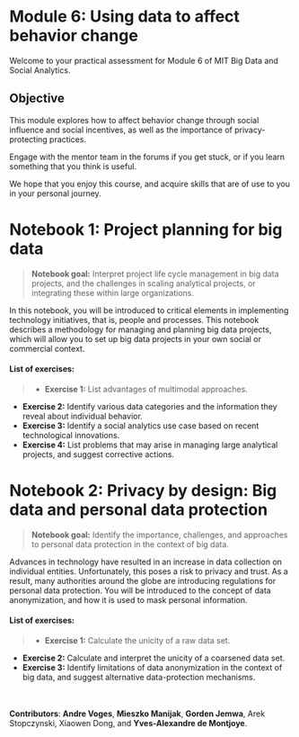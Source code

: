 # Module 6: Using data to affect behavior change
Welcome to your practical assessment for Module 6 of MIT Big Data and Social Analytics.



## Objective
This module explores how to affect behavior change through social influence and social incentives, as well as the importance of privacy-protecting practices.

Engage with the mentor team in the forums if you get stuck, or if you learn something that you think is useful.

We hope that you enjoy this course, and acquire skills that are of use to you in your personal journey.

# Notebook 1: Project planning for big data
> **Notebook goal:** Interpret project life cycle management in big data projects, and the challenges in scaling analytical projects, or integrating these within large organizations.

In this notebook, you will be introduced to critical elements in implementing technology initiatives, that is, people and processes. This notebook describes a methodology for managing and planning big data projects,  which will allow you to set up big data projects in your own social or commercial context.

####  List of exercises:
>- **Exercise 1:** List advantages of multimodal approaches.
- **Exercise 2:** Identify various data categories and the information they reveal about individual behavior.
- **Exercise 3:** Identify a social analytics use case based on recent technological innovations.
- **Exercise 4:** List problems that may arise in managing large analytical projects, and suggest corrective actions.

# Notebook 2: Privacy by design: Big data and personal data protection
> **Notebook goal:** Identify the importance, challenges, and approaches to personal data protection in the context of big data.

Advances in technology have resulted in an increase in data collection on individual entities. Unfortunately, this poses a risk to privacy and trust. As a result, many authorities around the globe are introducing regulations for personal data protection. You will be introduced to the concept of data anonymization, and how it is used to mask personal information.

####  List of exercises:
> - **Exercise 1:** Calculate the unicity of a raw data set.
- **Exercise 2:** Calculate and interpret the unicity of a coarsened data set.
- **Exercise 3:** Identify limitations of data anonymization in the context of big data, and suggest alternative data-protection mechanisms.


<br></br>
**Contributors**:
**Andre Voges**, **Mieszko Manijak**, **Gorden Jemwa**, Arek Stopczynski, Xiaowen Dong, and **Yves-Alexandre de Montjoye**.
